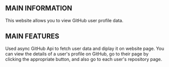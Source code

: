 MAIN INFORMATION
--------------------------------------------------------------------------------------------------------------------------------------------------------
This website allows you to view GitHub user profile data.

MAIN FEATURES
--------------------------------------------------------------------------------------------------------------------------------------------------------
Used async GitHub Api to fetch user data and diplay it on website page.
You can view the details of a user's profile on GitHub, go to their page by clicking the appropriate button, and also go to each user's repository page.
